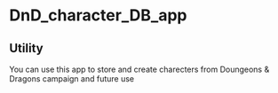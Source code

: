 # DnD_character_DB_app
## Utility
You can use this app to store and create charecters from Doungeons & Dragons campaign and future use  
